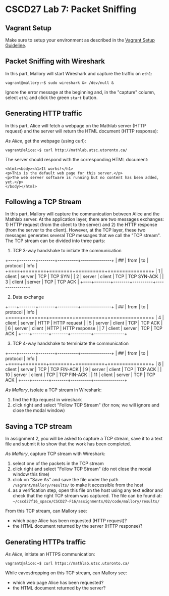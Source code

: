 # CSCD27 Lab 7: Packet Sniffing

## Vagrant Setup

Make sure to setup your environment as described in the [Vagrant Setup Guideline](https://github.com/ThierrySans/CSCD27-F16/blob/master/assignments/02/VAGRANT.md).

## Packet Sniffing with Wireshark

In this part, Mallory will start Wireshark and capture the traffic on `eth1`:

```shell
vagrant@mallory:~$ sudo wireshark &> /dev/null &
```

Ignore the error message at the beginning and, in the "capture" column, select `eth1` and click the green `start` button.

## Generating HTTP traffic

In this part, Alice will fetch a webpage on the Mathlab server (HTTP request) and the server will return the HTML document (HTTP response):

*As Alice*, get the webpage (using curl):

```shell
vagrant@alice:~$ curl http://mathlab.utsc.utoronto.ca/
```

The server should respond with the corresponding HTML document:

```shell
<html><body><h1>It works!</h1>
<p>This is the default web page for this server.</p>
<p>The web server software is running but no content has been added, yet.</p>
</body></html>
````

## Following a TCP Stream

In this part, Mallory will capture the communication between Alice and the Mathlab server. At the application layer, there are two messages exchanges: 1) HTTP request (from the client to the server) and 2) the HTTP response (from the server to the client). However, at the TCP layer, these two messages generates several TCP messages that we call the "TCP stream". The TCP stream can be divided into three parts:

1. TCP 3-way handshake to initiate the communication

+----+--------+--------+----------+---------------+
| ## | from   |  to    | protocol |  Info         |
+====+========+========+==========+===============+
|  1 | client | server | TCP      | TCP SYN       |
|  2 | server | client | TCP      | TCP SYN-ACK   |
|  3 | client | server | TCP      | TCP ACK       |
+----+--------+--------+----------+---------------+

2. Data exchange

+----+--------+--------+----------+---------------+
| ## | from   |  to    | protocol |  Info         |
+====+========+========+==========+===============+
|  4 | client | server | HTTP     | HTTP request  |
|  5 | server | client | TCP      | TCP ACK       |
|  6 | server | client | HTTP     | HTTP response |
|  7 | client | server | TCP      | TCP ACK       |
+----+--------+--------+----------+---------------+

3. TCP 4-way handshake to terminiate the communication

+----+--------+--------+----------+---------------+
| ## | from   |  to    | protocol |  Info         |
+====+========+========+==========+===============+
|  8 | client | server | TCP      | TCP FIN-ACK   |
|  9 | server | client | TCP      | TCP ACK       |
| 10 | server | client | TCP      | TCP FIN-ACK   |
| 11 | client | server | TCP      | TCP ACK       |
+----+--------+--------+----------+---------------+

*As Mallory*, isolate a TCP stream in Wireshark:

1. find the http request in wireshark
2. click right and select "Follow TCP Stream" (for now, we will ignore and close the modal window)

## Saving a TCP stream

In assignment 2, you will be asked to capture a TCP stream, save it to a text file and submit it to show that the work has been completed.

*As Mallory*, capture TCP stream with Wireshark:

1. select one of the packets in the TCP stream
2. click right and select "Follow TCP Stream" (do not close the modal window this time)
3. click on "Save As" and save the file under the path `/vagrant/mallory/results/` to make it accessible from the host
4. as a verification step, open this file on the host using any text editor and check that the right TCP stream was captured. The file can be found at: `~/cscd27f16_space/CSCD27-F16/assignments/02/code/mallory/results/`

From this TCP stream, can Mallory see:

- which page Alice has been requested (HTTP request)?
- the HTML document returned by the server (HTTP response)?

## Generating HTTPs traffic

*As Alice*, initiate an HTTPS communication:

```shell
vagrant@alice:~$ curl https://mathlab.utsc.utoronto.ca/
```

While eavesdropping on this TCP stream, can Mallory see:

- which web page Alice has been requested?
- the HTML document returned by the server?


